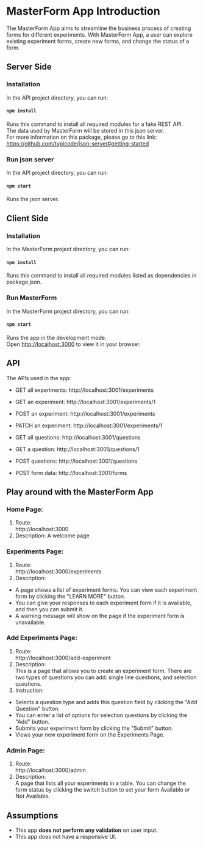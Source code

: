 # MasterForm App Introduction

The MasterForm App aims to streamline the business process of creating forms for different experiments. With MasterForm App, a user can explore existing experiment forms, create new forms, and change the status of a form.

## Server Side
### Installation

In the API project directory, you can run:
#### `npm install`

Runs this command to install all required modules for a fake REST API.\
The data used by MasterForm will be stored in this json server.\
For more information on this package, please go to this link: https://github.com/typicode/json-server#getting-started

### Run json server

In the API project directory, you can run:
#### `npm start`

Runs the json server.

## Client Side
### Installation
In the MasterForm project directory, you can run:

#### `npm install`

Runs this command to install all required modules listed as dependencies in package.json.

### Run MasterForm

In the MasterForm project directory, you can run:
#### `npm start`

Runs the app in the development mode.\
Open [http://localhost:3000](http://localhost:3000) to view it in your browser.

## API

The APIs used in the app:
* GET all experiments: http://localhost:3001/experiments
* GET an experiment: http://localhost:3001/experiments/1
* POST an experiment: http://localhost:3001/experiments
* PATCH an experiment: http://localhost:3001/experiments/1

* GET all questions: http://localhost:3001/questions
* GET a question: http://localhost:3001/questions/1
* POST questions: http://localhost:3001/questions

* POST form data: http://localhost:3001/forms

## Play around with the MasterForm App

### Home Page: 
1. Route:\
http://localhost:3000
2. Description: A welcome page 

### Experiments Page: 
1. Route:\
http://localhost:3000/experiments
2. Description:
* A page shows a list of experiment forms. You can view each experiment form by clicking the "LEARN MORE" button.
* You can give your responses to each experiment form if it is available, and then you can submit it.
* A warning message will show on the page if the experiment form is unavailable.
### Add Experiments Page: 
1. Route:\
http://localhost:3000/add-experiment
2. Description:\
This is a page that allows you to create an experiment form. There are two types of questions you can add: single line questions, and selection questions.
3. Instruction:
* Selects a question type and adds this question field by clicking the "Add Question" button.
* You can enter a list of options for selection questions by clicking the "Add" button.
* Submits your experiment form by clicking the "Submit" button.
* Views your new experiment form on the Experiments Page.
### Admin Page: 
1. Route:\
http://localhost:3000/admin
2. Description:\
A page that lists all your experiments in a table. You can change the form status by clicking the switch button to set your form Available or Not Available.

## Assumptions
* This app **does not perform any validation** on user input.
* This app does not have a responsive UI.
